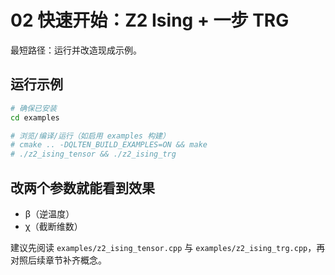 # 02 快速开始：Z2 Ising + 一步 TRG

最短路径：运行并改造现成示例。

## 运行示例
```bash
# 确保已安装
cd examples

# 浏览/编译/运行（如启用 examples 构建）
# cmake .. -DQLTEN_BUILD_EXAMPLES=ON && make
# ./z2_ising_tensor && ./z2_ising_trg
```

## 改两个参数就能看到效果
- β（逆温度）
- χ（截断维数）

建议先阅读 `examples/z2_ising_tensor.cpp` 与 `examples/z2_ising_trg.cpp`，再对照后续章节补齐概念。
